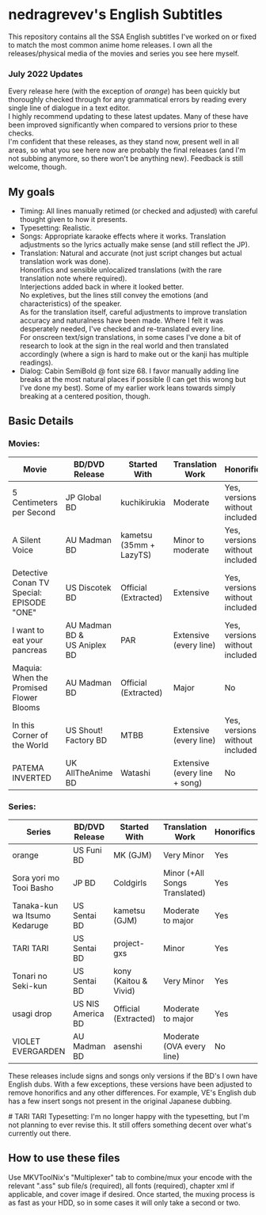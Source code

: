 # nedragrevev's English Subtitles

This repository contains all the SSA English subtitles I've worked on or fixed to match the most common anime home releases. I own all the releases/physical media of the movies and series you see here myself.<br/>

### July 2022 Updates

Every release here (with the exception of *orange*) has been quickly but thoroughly checked through for any grammatical errors by reading every single line of dialogue in a text editor.<br/>
I highly recommend updating to these latest updates. Many of these have been improved significantly when compared to versions prior to these checks.<br/>
I'm confident that these releases, as they stand now, present well in all areas, so what you see here now are probably the final releases (and I'm not subbing anymore, so there won't be anything new). Feedback is still welcome, though.

## My goals

- Timing: All lines manually retimed (or checked and adjusted) with careful thought given to how it presents.
- Typesetting: Realistic.
- Songs: Appropriate karaoke effects where it works. Translation adjustments so the lyrics actually make sense (and still reflect the JP).
- Translation: Natural and accurate (not just script changes but actual translation work was done).<br/>Honorifics and sensible unlocalized translations (with the rare translation note where required).<br/>Interjections added back in where it looked better.<br/>No expletives, but the lines still convey the emotions (and characteristics) of the speaker.<br/>As for the translation itself, careful adjustments to improve translation accuracy and naturalness have been made. Where I felt it was desperately needed, I've checked and re-translated every line.<br/>For onscreen text/sign translations, in some cases I've done a bit of research to look at the sign in the real world and then translated accordingly (where a sign is hard to make out or the kanji has multiple readings).
- Dialog: Cabin SemiBold @ font size 68. I favor manually adding line breaks at the most natural places if possible (I can get this wrong but I've done my best). Some of my earlier work leans towards simply breaking at a centered position, though.

## Basic Details
### Movies:
|Movie|BD/DVD Release|Started With|Translation Work|Honorifics|Timing Work|Typesetting Work|Last Modified|
|--------|--------|--------|--------|--------|--------|--------|--------|
|5 Centimeters per Second|JP Global BD|kuchikirukia|Moderate|Yes, versions without included|All lines|Major<br/>Completely new|07/2022|
|A Silent Voice|AU Madman BD|kametsu (35mm \+ LazyTS)|Minor to moderate|Yes, versions without included|All lines|Moderate|07/2022|
|Detective Conan TV Special: EPISODE "ONE"|US Discotek BD|Official (Extracted)|Extensive|Yes, versions without included|All lines|Extensive<br/>Completely new|09/2022|
|I want to eat your pancreas|AU Madman BD &<br/>US Aniplex BD|PAR|Extensive<br/>(every line)|Yes, versions without included|All lines|Extensive<br/>Completely new|07/2022|
|Maquia: When the Promised Flower Blooms|AU Madman BD|Official (Extracted)|Major|No|All lines|Yes (One Sign)|02/2023|
|In this Corner of the World|US Shout! Factory BD|MTBB|Extensive<br/>(every line)|Yes, versions without included|All lines|Moderate to major|07/2022|
|PATEMA INVERTED|UK AllTheAnime BD|Watashi|Extensive<br/>(every line + song)|No|All lines|N/A|07/2022|

### Series:
|Series|BD/DVD Release|Started With|Translation Work|Honorifics|Timing Work|Typesetting Work|Last Modified|
|--------|--------|--------|--------|--------|--------|--------|--------|
|orange|US Funi BD|MK (GJM)|Very Minor|Yes|All lines|Very minor fixes|03/2022|
|Sora yori mo Tooi Basho|JP BD|Coldgirls|Minor (+All Songs Translated)|Yes|All lines|Moderate|11/2022|
|Tanaka-kun wa Itsumo Kedaruge|US Sentai BD|kametsu (GJM)|Moderate to major|Yes|All lines|Moderate to major|02/2023|
|TARI TARI|US Sentai BD|project-gxs|Minor|Yes|All lines|Major<sup>\#</sup>|07/2022|
|Tonari no Seki-kun|US Sentai BD|kony (Kaitou & Vivid)|Very Minor|Yes|All Lines (As of 01/2022)|Minor fixes to match encode|08/2022|
|usagi drop|US NIS America BD|Official (Extracted)|Moderate to major|Yes|All lines|Extensive<br/>Completely new|07/2022|
|VIOLET EVERGARDEN|AU Madman BD|asenshi|Moderate<br/>(OVA every line)|No|All lines|Minor fixes|12/2022|

These releases include signs and songs only versions if the BD's I own have English dubs. With a few exceptions, these versions have been adjusted to remove honorifics and any other differences. For example, VE's English dub has a few insert songs not present in the original Japanese dubbing.

\# TARI TARI Typesetting: I'm no longer happy with the typesetting, but I'm not planning to ever revise this. It still offers something decent over what's currently out there.

## How to use these files
Use MKVToolNix's "Multiplexer" tab to combine/mux your encode with the relevant ".ass" sub file/s (required), all fonts (required), chapter xml if applicable, and cover image if desired. Once started, the muxing process is as fast as your HDD, so in some cases it will only take a second or two.